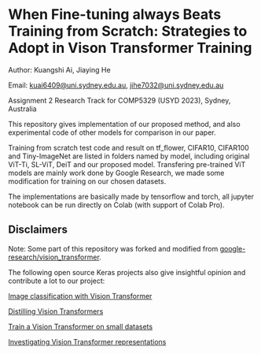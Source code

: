 # When Fine-tuning always Beats Training from Scratch: Strategies to Adopt in Vison Transformer Training
Author: Kuangshi Ai, Jiaying He

Email: kuai6409@uni.sydney.edu.au, jihe7032@uni.sydney.edu.au

Assignment 2 Research Track for COMP5329 (USYD 2023), Sydney, Australia

This repository gives implementation of our proposed method, and also experimental code of other models for comparison in our paper.

Training from scratch test code and result on tf_flower, CIFAR10, CIFAR100 and Tiny-ImageNet are listed in folders named by model, including original ViT-Ti, SL-ViT, DeiT and our proposed model. Transfering pre-trained ViT models are mainly work done by Google Research, we made some modification for training on our chosen datasets.

The implementations are basically made by tensorflow and torch, all jupyter notebook can be run directly on Colab (with support of Colab Pro).
## Disclaimers
Note: Some part of this repository was forked and modified from [google-research/vision_transformer](https://github.com/google-research/vision_transformer).

The following open source Keras projects also give insightful opinion and contribute a lot to our project:

[Image classification with Vision Transformer](https://keras.io/examples/vision/image_classification_with_vision_transformer/)

[Distilling Vision Transformers](https://keras.io/examples/vision/deit/)

[Train a Vision Transformer on small datasets](https://keras.io/examples/vision/vit_small_ds/)

[Investigating Vision Transformer representations](https://keras.io/examples/vision/probing_vits/)
